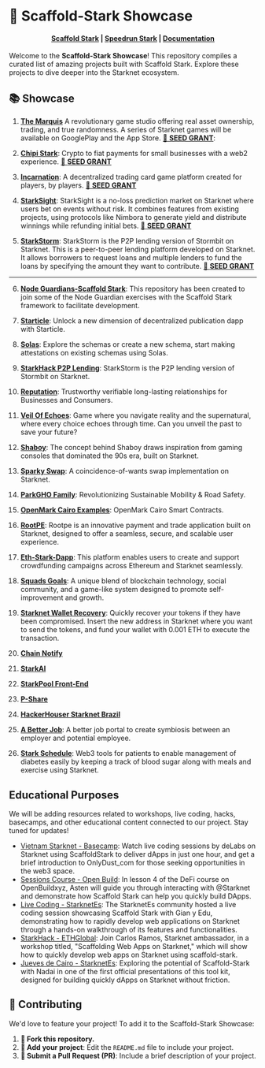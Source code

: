# 🚀 Scaffold-Stark Showcase

<h4 align="center">
  <a href="https://github.com/Scaffold-Stark/scaffold-stark-2">Scaffold Stark</a> |
  <a href="https://github.com/Scaffold-Stark/speedrunstark/">Speedrun Stark</a> |
  <a href="https://www.docs.scaffoldstark.com/">Documentation</a>
</h4>

Welcome to the **Scaffold-Stark Showcase**! This repository compiles a curated list of amazing projects built with Scaffold Stark. Explore these projects to dive deeper into the Starknet ecosystem.

## 📚 Showcase
1. **[The Marquis](https://github.com/Quantum3-Labs/TheMarquis-ui)** 
   A revolutionary game studio offering real asset ownership, trading, and true randomness. A series of Starknet games will be available on GooglePlay and the App Store. [🚀 **SEED GRANT**](https://starknet.notion.site/The-Marquis-9d70163eb80749f9b0b6225ad9f864c7): 


2. **[Chipi Stark](https://github.com/ArturVargas/chipi-stark)**: 
   Crypto to fiat payments for small businesses with a web2 experience. [🚀 **SEED GRANT**](https://starknet.notion.site/Chipi-Pay-42102cdac91845ef81f58cf91a219bba)  
  

3. **[Incarnation](https://github.com/IncarnationGG/incarnation-dapp)**: 
   A decentralized trading card game platform created for players, by players. [🚀 **SEED GRANT**](https://starknet.notion.site/Incarnation-0742592cdbc24da5a57cc913e43e744a)
   

4. **[StarkSight](https://github.com/BlackStarkGoku/StarkSight)**: 
   StarkSight is a no-loss prediction market on Starknet where users bet on events without risk. It combines features from existing projects, using protocols like Nimbora to generate yield and distribute winnings while refunding initial bets. [🚀 **SEED GRANT**](https://x.com/thestarksight/status/1836717720143823047) 

5. **[StarkStorm](https://github.com/ngjupeng/starkhack-p2p-lending)**:
   StarkStorm is the P2P lending version of Stormbit on Starknet. This is a peer-to-peer lending platform developed on Starknet. It allows borrowers to request loans and multiple lenders to fund the loans by specifying the amount they want to contribute. [🚀 **SEED GRANT**](https://starknet.notion.site/StarkStorm-01013aff6e444ba9bc316ebf76216a3b)

---

6. **[Node Guardians-Scaffold Stark](https://github.com/Gianfranco99/node-guardians-scaffold)**: This repository has been created to join some of the Node Guardian exercises with the Scaffold Stark framework to facilitate development.
   
7. **[Starticle](https://github.com/ChiHaoLu/starticle)**: Unlock a new dimension of decentralized publication dapp with Starticle.

8.  **[Solas](https://github.com/krisoshea-eth/Solas)**: Explore the schemas or create a new schema, start making attestations on existing schemas using Solas. 

9.  **[StarkHack P2P Lending](https://github.com/bowbowzai/starkhack-p2p-lending)**: StarkStorm is the P2P lending version of Stormbit on Starknet.

10. **[Reputation](https://github.com/carlosvaztec/reputation)**: Trustworthy verifiable long-lasting relationships for Businesses and Consumers. 

11. **[Veil Of Echoes](https://github.com/Shachindra/VeilOfEchoes)**: Game where you navigate reality and the supernatural, where every choice echoes through time. Can you unveil the past to save your future?

12. **[Shaboy](https://github.com/AslamSDM/shaboy)**: The concept behind Shaboy draws inspiration from gaming consoles that dominated the 90s era, built on Starknet.

13. **[Sparky Swap](https://github.com/kfastov/sparky-swap)**: A coincidence-of-wants swap implementation on Starknet.

14. **[ParkGHO Family](https://github.com/seetadev/ParkGHO-Family)**: Revolutionizing Sustainable Mobility & Road Safety.

15. **[OpenMark Cairo Examples](https://github.com/grindytech/openmark-cairo-examples)**: OpenMark Cairo Smart Contracts.

16. **[RootPE](https://github.com/AjiteshBD/rootpe)**: Rootpe is an innovative payment and trade application built on Starknet, designed to offer a seamless, secure, and scalable user experience.

17. **[Eth-Stark-Dapp](https://github.com/jrcarlos2000/eth-stark-dapp)**: This platform enables users to create and support crowdfunding campaigns across Ethereum and Starknet seamlessly.

18. **[Squads Goals](https://github.com/Quantum3-Labs/squad-goals)**: A unique blend of blockchain technology, social community, and a game-like system designed to promote self-improvement and growth.

19. **[Starknet Wallet Recovery](https://github.com/Quantum3-Labs/starknet-wallet-recovery)**: Quickly recover your tokens if they have been compromised. Insert the new address in Starknet where you want to send the tokens, and fund your wallet with 0.001 ETH to execute the transaction.

20. **[Chain Notify](https://github.com/FidalMathew/ChainNotify)**

21. **[StarkAI](https://github.com/george-hub331/starkAI)**

22. **[StarkPool Front-End](https://github.com/StarkPool/StarkPool-front-end)**

23. **[P-Share](https://github.com/Afrilend/p-share)**

24. **[HackerHouser Starknet Brazil](https://github.com/salvadorcamino/hackerhouser_starknet_inbrazil_react_dapp)**

25. **[A Better Job](https://github.com/brahmapsen/abetterjob)**: A better job portal to create symbiosis between an employer and potential employee.

26. **[Stark Schedule](https://github.com/seetadev/stark-schedule)**: Web3 tools for patients to enable management of diabetes easily by keeping a track of blood sugar along with meals and exercise using Starknet.


## Educational Purposes

We will be adding resources related to workshops, live coding, hacks, basecamps, and other educational content connected to our project. Stay tuned for updates!

- [Vietnam Starknet - Basecamp](https://www.youtube.com/watch?v=4V00zQ1Wvyw): Watch live coding sessions by deLabs on Starknet using ScaffoldStark to deliver dApps in just one hour, and get a brief introduction to OnlyDust_com for those seeking opportunities in the web3 space.
- [Sessions Course - Open Build](https://openbuild.xyz/learn/challenges/2037971949/1718363560): In lesson 4 of the DeFi course on OpenBuildxyz, Asten will guide you through interacting with @Starknet and demonstrate how Scaffold Stark can help you quickly build DApps. 
- [Live Coding - StarknetEs](https://www.youtube.com/live/ervAv-v7b5Q): The StarknetEs community hosted a live coding session showcasing Scaffold Stark with Gian y Edu, demonstrating how to rapidly develop web applications on Starknet through a hands-on walkthrough of its features and functionalities.
- [StarkHack - ETHGlobal](https://www.youtube.com/live/9Opoh2LB6bo): Join Carlos Ramos, Starknet ambassador, in a workshop titled, "Scaffolding Web Apps on Starknet," which will show how to quickly develop web apps on Starknet using scaffold-stark.
- [Jueves de Cairo - StarknetEs](https://www.youtube.com/live/zFACnQh0bL0): Exploring the potential of Scaffold-Stark with Nadai in one of the first official presentations of this tool kit, designed for building quickly dApps on Starknet without friction.

## 🤝 Contributing

We'd love to feature your project! To add it to the Scaffold-Stark Showcase:

1. **🍴 Fork this repository.**
2. **📝 Add your project**: Edit the `README.md` file to include your project.
3. **🚀 Submit a Pull Request (PR)**: Include a brief description of your project.

